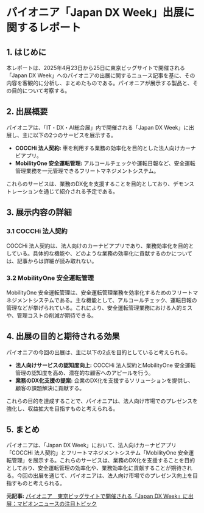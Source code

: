 # パイオニア「Japan DX Week」出展に関するレポート

## 1. はじめに

本レポートは、2025年4月23日から25日に東京ビッグサイトで開催される「Japan DX Week」へのパイオニアの出展に関するニュース記事を基に、その内容を客観的に分析し、まとめたものである。パイオニアが展示する製品と、その目的について考察する。

## 2. 出展概要

パイオニアは、「IT・DX・AI総合展」内で開催される「Japan DX Week」に出展し、主に以下の2つのサービスを展示する。

* **COCCHi 法人契約:** 車を利用する業務の効率化を目的とした法人向けカーナビアプリ。
* **MobilityOne 安全運転管理:** アルコールチェックや運転日報など、安全運転管理業務を一元管理できるフリートマネジメントシステム。

これらのサービスは、業務のDX化を支援することを目的としており、デモンストレーションを通じて紹介される予定である。

## 3. 展示内容の詳細

### 3.1 COCCHi 法人契約

COCCHi 法人契約は、法人向けのカーナビアプリであり、業務効率化を目的としている。具体的な機能や、どのような業務の効率化に貢献するのかについては、記事からは詳細が読み取れない。

### 3.2 MobilityOne 安全運転管理

MobilityOne 安全運転管理は、安全運転管理業務を効率化するためのフリートマネジメントシステムである。主な機能として、アルコールチェック、運転日報の管理などが挙げられている。これにより、安全運転管理業務における人的ミスや、管理コストの削減が期待できる。

## 4. 出展の目的と期待される効果

パイオニアの今回の出展は、主に以下の2点を目的としていると考えられる。

* **法人向けサービスの認知度向上:** COCCHi 法人契約とMobilityOne 安全運転管理の認知度を高め、潜在的な顧客へのアピールを行う。
* **業務のDX化支援の提案:** 企業のDX化を支援するソリューションを提供し、顧客の課題解決に貢献する。

これらの目的を達成することで、パイオニアは、法人向け市場でのプレゼンスを強化し、収益拡大を目指すものと考えられる。

## 5. まとめ

パイオニアは、「Japan DX Week」において、法人向けカーナビアプリ「COCCHi 法人契約」とフリートマネジメントシステム「MobilityOne 安全運転管理」を展示する。これらのサービスは、業務のDX化を支援することを目的としており、安全運転管理の効率化や、業務効率化に貢献することが期待される。今回の出展を通じて、パイオニアは、法人向け市場でのプレゼンス向上を目指すものと考えられる。


**元記事:** [パイオニア　東京ビッグサイトで開催される「Japan DX Week」に出展：マピオンニュースの注目トピック](https://www.mapion.co.jp/news/release/000000948.000005670/)